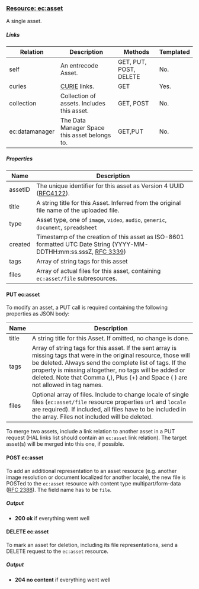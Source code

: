 ### [Resource: ec:asset](id:asset)
A single asset.

##### Links
| Relation     | Description     | Methods     | Templated     |
|--------------|-----------------|-------------|---------------|
|self          |An entrecode Asset.|GET, PUT, POST, DELETE  |No.            |
|curies        |[CURIE](http://www.w3.org/TR/curie/) links. | GET | Yes.|
|collection    |Collection of assets. Includes this asset. |GET, POST|No.|
|ec:datamanager|The Data Manager Space this asset belongs to. |GET,PUT |No.|

##### Properties
| Name         | Description     |
|--------------|-----------------|
|assetID |The unique identifier for this asset as Version 4  UUID ([RFC4122](http://tools.ietf.org/html/rfc4122)).|
|title         |A string title for this Asset. Inferred from the original file name of the uploaded file.|
|type         |Asset type, one of `image`, `video`, `audio`, `generic`, `document`, `spreadsheet`
|created       |Timestamp of the creation of this asset as ISO-8601 formatted UTC Date String (YYYY-MM-DDTHH:mm:ss.sssZ, [RFC 3339](http://tools.ietf.org/html/rfc3339))|
|tags          |Array of string tags for this asset|
|files         |Array of actual files for this asset, containing `ec:asset/file` subresources.


#### PUT ec:asset
To modify an asset, a PUT call is required containing the following properties as JSON body:

| Name         | Description     |
|--------------|-----------------|
|title         |A string title for this Asset. If omitted, no change is done.|
|tags          |Array of string tags for this asset. If the sent array is missing tags that were in the original resource, those will be deleted. Always send the complete list of tags. If the property is missing altogether, no tags will be added or deleted. Note that Comma (,), Plus (+) and Space ( ) are not allowed in tag names.|
|files         |Optional array of files. Include to change locale of single files (`ec:asset/file` resource properties `url` and `locale` are required). If included, all files have to be included in the array. Files not included will be deleted.

To merge two assets, include a link relation to another asset in a PUT request (HAL links list should contain an `ec:asset` link relation). The target asset(s) will be merged into this one, if possible. 


#### POST ec:asset
To add an additional representation to an asset resource (e.g. another image resolution or document localized for another locale), the new file is POSTed to the `ec:asset` resource with content type multipart/form-data ([RFC 2388](http://tools.ietf.org/html/rfc2388)). The field name has to be `file`.

##### Output

* **200 ok** if everything went well

#### DELETE ec:asset
To mark an asset for deletion, including its file representations, send a DELETE request to the `ec:asset` resource.

##### Output

* **204 no content** if everything went well